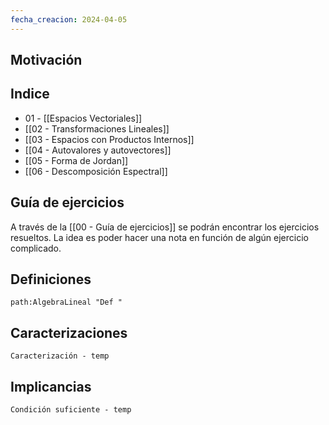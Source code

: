 ```yaml
---
fecha_creacion: 2024-04-05
---
```

## Motivación
## Indice
 - 01 - [[Espacios Vectoriales]]
 - [[02 - Transformaciones Lineales]]
 - [[03 - Espacios con Productos Internos]]
 - [[04 - Autovalores y autovectores]]
 - [[05 - Forma de Jordan]]
 - [[06 - Descomposición Espectral]]

## Guía de ejercicios
A través de la [[00 - Guía de ejercicios]] se podrán encontrar los ejercicios resueltos. La idea es poder hacer una nota en función de algún ejercicio complicado.

## Definiciones
```query
path:AlgebraLineal "Def "
```

## Caracterizaciones
```query
Caracterización - temp
```

## Implicancias
```query
Condición suficiente - temp
```